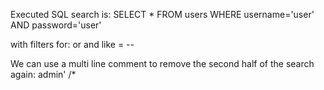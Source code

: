 Executed SQL search is: SELECT * FROM users WHERE username='user' AND password='user'

with filters for:  or and like = --

We can use a multi line comment to remove the second half of the search again: admin' /* 